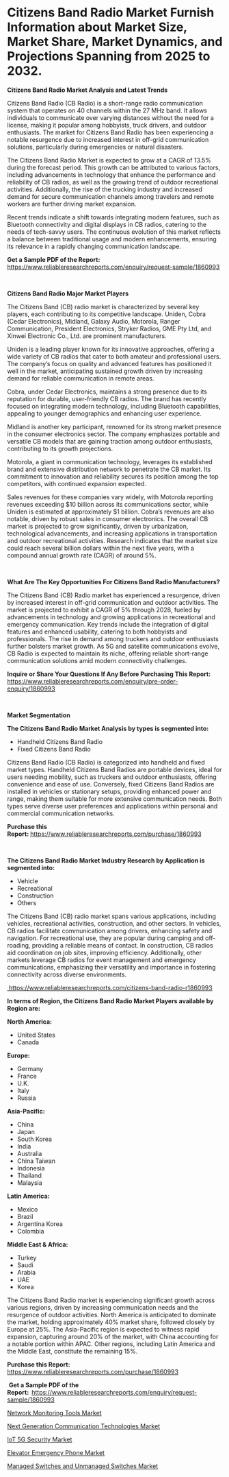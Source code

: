 <p><h1>Citizens Band Radio Market Furnish Information about Market Size, Market Share, Market Dynamics, and Projections Spanning from 2025 to 2032.</h1></p><p><strong>Citizens Band Radio Market Analysis and Latest Trends</strong></p>
<p><p>Citizens Band Radio (CB Radio) is a short-range radio communication system that operates on 40 channels within the 27 MHz band. It allows individuals to communicate over varying distances without the need for a license, making it popular among hobbyists, truck drivers, and outdoor enthusiasts. The market for Citizens Band Radio has been experiencing a notable resurgence due to increased interest in off-grid communication solutions, particularly during emergencies or natural disasters.</p><p>The Citizens Band Radio Market is expected to grow at a CAGR of 13.5% during the forecast period. This growth can be attributed to various factors, including advancements in technology that enhance the performance and reliability of CB radios, as well as the growing trend of outdoor recreational activities. Additionally, the rise of the trucking industry and increased demand for secure communication channels among travelers and remote workers are further driving market expansion.</p><p>Recent trends indicate a shift towards integrating modern features, such as Bluetooth connectivity and digital displays in CB radios, catering to the needs of tech-savvy users. The continuous evolution of this market reflects a balance between traditional usage and modern enhancements, ensuring its relevance in a rapidly changing communication landscape.</p></p>
<p><strong>Get a Sample PDF of the Report:&nbsp;</strong> <a href="https://www.reliableresearchreports.com/enquiry/request-sample/1860993?utm_campaign=117&utm_medium=2&utm_source=Github&utm_content=ia&utm_term=15022025&utm_id=citizens-band-radio">https://www.reliableresearchreports.com/enquiry/request-sample/1860993</a></p>
<p>&nbsp;</p>
<p><strong>Citizens Band Radio Major Market Players</strong></p>
<p><p>The Citizens Band (CB) radio market is characterized by several key players, each contributing to its competitive landscape. Uniden, Cobra (Cedar Electronics), Midland, Galaxy Audio, Motorola, Ranger Communication, President Electronics, Stryker Radios, GME Pty Ltd, and Xinwei Electronic Co., Ltd. are prominent manufacturers.</p><p>Uniden is a leading player known for its innovative approaches, offering a wide variety of CB radios that cater to both amateur and professional users. The company’s focus on quality and advanced features has positioned it well in the market, anticipating sustained growth driven by increasing demand for reliable communication in remote areas.</p><p>Cobra, under Cedar Electronics, maintains a strong presence due to its reputation for durable, user-friendly CB radios. The brand has recently focused on integrating modern technology, including Bluetooth capabilities, appealing to younger demographics and enhancing user experience.</p><p>Midland is another key participant, renowned for its strong market presence in the consumer electronics sector. The company emphasizes portable and versatile CB models that are gaining traction among outdoor enthusiasts, contributing to its growth projections.</p><p>Motorola, a giant in communication technology, leverages its established brand and extensive distribution network to penetrate the CB market. Its commitment to innovation and reliability secures its position among the top competitors, with continued expansion expected.</p><p>Sales revenues for these companies vary widely, with Motorola reporting revenues exceeding $10 billion across its communications sector, while Uniden is estimated at approximately $1 billion. Cobra’s revenues are also notable, driven by robust sales in consumer electronics. The overall CB market is projected to grow significantly, driven by urbanization, technological advancements, and increasing applications in transportation and outdoor recreational activities. Research indicates that the market size could reach several billion dollars within the next five years, with a compound annual growth rate (CAGR) of around 5%.</p></p>
<p>&nbsp;</p>
<p><strong>What Are The Key Opportunities For Citizens Band Radio Manufacturers?</strong></p>
<p><p>The Citizens Band (CB) Radio market has experienced a resurgence, driven by increased interest in off-grid communication and outdoor activities. The market is projected to exhibit a CAGR of 5% through 2028, fueled by advancements in technology and growing applications in recreational and emergency communication. Key trends include the integration of digital features and enhanced usability, catering to both hobbyists and professionals. The rise in demand among truckers and outdoor enthusiasts further bolsters market growth. As 5G and satellite communications evolve, CB Radio is expected to maintain its niche, offering reliable short-range communication solutions amid modern connectivity challenges.</p></p>
<p><strong>Inquire or Share Your Questions If Any Before Purchasing This Report:</strong> <a href="https://www.reliableresearchreports.com/enquiry/pre-order-enquiry/1860993?utm_campaign=117&utm_medium=2&utm_source=Github&utm_content=ia&utm_term=15022025&utm_id=citizens-band-radio">https://www.reliableresearchreports.com/enquiry/pre-order-enquiry/1860993</a></p>
<p>&nbsp;</p>
<p><strong>Market Segmentation</strong></p>
<p><strong>The Citizens Band Radio Market Analysis by types is segmented into:</strong></p>
<p><ul><li>Handheld Citizens Band Radio</li><li>Fixed Citizens Band Radio</li></ul></p>
<p><p>Citizens Band Radio (CB Radio) is categorized into handheld and fixed market types. Handheld Citizens Band Radios are portable devices, ideal for users needing mobility, such as truckers and outdoor enthusiasts, offering convenience and ease of use. Conversely, fixed Citizens Band Radios are installed in vehicles or stationary setups, providing enhanced power and range, making them suitable for more extensive communication needs. Both types serve diverse user preferences and applications within personal and commercial communication networks.</p></p>
<p><strong>Purchase this Report:&nbsp;</strong><a href="https://www.reliableresearchreports.com/purchase/1860993?utm_campaign=117&utm_medium=2&utm_source=Github&utm_content=ia&utm_term=15022025&utm_id=citizens-band-radio">https://www.reliableresearchreports.com/purchase/1860993</a></p>
<p>&nbsp;</p>
<p><strong>The Citizens Band Radio Market Industry Research by Application is segmented into:</strong></p>
<p><ul><li>Vehicle</li><li>Recreational</li><li>Construction</li><li>Others</li></ul></p>
<p><p>The Citizens Band (CB) radio market spans various applications, including vehicles, recreational activities, construction, and other sectors. In vehicles, CB radios facilitate communication among drivers, enhancing safety and navigation. For recreational use, they are popular during camping and off-roading, providing a reliable means of contact. In construction, CB radios aid coordination on job sites, improving efficiency. Additionally, other markets leverage CB radios for event management and emergency communications, emphasizing their versatility and importance in fostering connectivity across diverse environments.</p></p>
<p><a href="https://www.reliableresearchreports.com/citizens-band-radio-r1860993?utm_campaign=117&utm_medium=2&utm_source=Github&utm_content=ia&utm_term=15022025&utm_id=citizens-band-radio">&nbsp;https://www.reliableresearchreports.com/citizens-band-radio-r1860993</a></p>
<p><strong>In terms of Region, the Citizens Band Radio Market Players available by Region are:</strong></p>
<p>
    <p> <strong> North America: </strong>
        <ul>
            <li>United States</li>
            <li>Canada</li>
        </ul>
        </p> 
    <p> <strong> Europe: </strong>
        <ul>
            <li>Germany</li>
            <li>France</li>
            <li>U.K.</li>
            <li>Italy</li>
            <li>Russia</li>
        </ul>
        </p> 
    <p> <strong> Asia-Pacific: </strong>
        <ul>
            <li>China</li>
            <li>Japan</li>
            <li>South Korea</li>
            <li>India</li>
            <li>Australia</li>
            <li>China Taiwan</li>
            <li>Indonesia</li>
            <li>Thailand</li>
            <li>Malaysia</li>
        </ul>
        </p> 
    <p> <strong> Latin America: </strong>
        <ul>
            <li>Mexico</li>
            <li>Brazil</li>
            <li>Argentina Korea</li>
            <li>Colombia</li>
        </ul>
        </p> 
    <p> <strong> Middle East & Africa: </strong>
        <ul>
            <li>Turkey</li>
            <li>Saudi</li>
            <li>Arabia</li>
            <li>UAE</li>
            <li>Korea</li>
        </ul>
    </p>
    </p>
<p><p>The Citizens Band Radio market is experiencing significant growth across various regions, driven by increasing communication needs and the resurgence of outdoor activities. North America is anticipated to dominate the market, holding approximately 40% market share, followed closely by Europe at 25%. The Asia-Pacific region is expected to witness rapid expansion, capturing around 20% of the market, with China accounting for a notable portion within APAC. Other regions, including Latin America and the Middle East, constitute the remaining 15%.</p></p>
<p><strong>Purchase this Report: </strong><a href="https://www.reliableresearchreports.com/purchase/1860993?utm_campaign=117&utm_medium=2&utm_source=Github&utm_content=ia&utm_term=15022025&utm_id=citizens-band-radio">https://www.reliableresearchreports.com/purchase/1860993</a></p>
<p>&nbsp;<strong>Get a Sample PDF of the Report:&nbsp;&nbsp;</strong><a href="https://www.reliableresearchreports.com/enquiry/request-sample/1860993?utm_campaign=117&utm_medium=2&utm_source=Github&utm_content=ia&utm_term=15022025&utm_id=citizens-band-radio">https://www.reliableresearchreports.com/enquiry/request-sample/1860993</a></p>
<p><strong></strong></p>
<p><p><a href="https://github.com/alasmyayock/Market-Research-Report-List-1/blob/main/network-monitoring-tools-market.md?utm_campaign=117&utm_medium=2&utm_source=Github&utm_content=ia&utm_term=15022025&utm_id=citizens-band-radio">Network Monitoring Tools Market</a></p><p><a href="https://github.com/eusoffyhanty/Market-Research-Report-List-1/blob/main/next-generation-communication-technologies-market.md?utm_campaign=117&utm_medium=2&utm_source=Github&utm_content=ia&utm_term=15022025&utm_id=citizens-band-radio">Next Generation Communication Technologies Market</a></p><p><a href="https://github.com/memorirummy/Market-Research-Report-List-1/blob/main/iot-5g-security-market.md?utm_campaign=117&utm_medium=2&utm_source=Github&utm_content=ia&utm_term=15022025&utm_id=citizens-band-radio">IoT 5G Security Market</a></p><p><a href="https://github.com/aksayvoogdt/Market-Research-Report-List-1/blob/main/elevator-emergency-phone-market.md?utm_campaign=117&utm_medium=2&utm_source=Github&utm_content=ia&utm_term=15022025&utm_id=citizens-band-radio">Elevator Emergency Phone Market</a></p><p><a href="https://github.com/phumlaaijem/Market-Research-Report-List-1/blob/main/managed-switches-and-unmanaged-switches-market.md?utm_campaign=117&utm_medium=2&utm_source=Github&utm_content=ia&utm_term=15022025&utm_id=citizens-band-radio">Managed Switches and Unmanaged Switches Market</a></p></p>